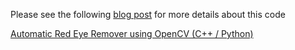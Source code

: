 Please see the following [blog post](https://www.learnopencv.com/automatic-red-eye-remover-using-opencv-cpp-python/) for more details about this code

[Automatic Red Eye Remover using OpenCV (C++ / Python)](https://www.learnopencv.com/automatic-red-eye-remover-using-opencv-cpp-python/)
